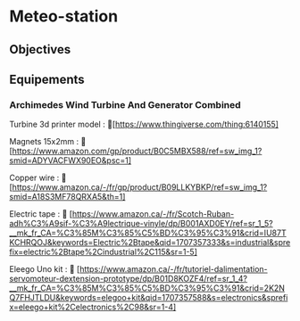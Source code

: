 # Meteo-station
## Objectives

## Equipements
### Archimedes Wind Turbine And Generator Combined
Turbine 3d printer model : 🔗[https://www.thingiverse.com/thing:6140155]

Magnets 15x2mm : 🔗 [https://www.amazon.com/gp/product/B0C5MBX588/ref=sw_img_1?smid=ADYVACFWX90EO&psc=1]

Copper wire : 🔗 [https://www.amazon.ca/-/fr/gp/product/B09LLKYBKP/ref=sw_img_1?smid=A18S3MF78QRXA5&th=1]

Electric tape : 🔗 [https://www.amazon.ca/-/fr/Scotch-Ruban-adh%C3%A9sif-%C3%A9lectrique-vinyle/dp/B001AXD0EY/ref=sr_1_5?__mk_fr_CA=%C3%85M%C3%85%C5%BD%C3%95%C3%91&crid=IU87TKCHRQOJ&keywords=Electric%2Btape&qid=1707357333&s=industrial&sprefix=electric%2Btape%2Cindustrial%2C115&sr=1-5]

Eleego Uno kit : 🔗 [https://www.amazon.ca/-/fr/tutoriel-dalimentation-servomoteur-dextension-prototype/dp/B01D8KOZF4/ref=sr_1_4?__mk_fr_CA=%C3%85M%C3%85%C5%BD%C3%95%C3%91&crid=2K2NQ7FHJTLDU&keywords=elegoo+kit&qid=1707357588&s=electronics&sprefix=eleego+kit%2Celectronics%2C98&sr=1-4]
